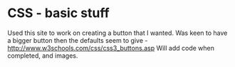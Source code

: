 # CSS - basic stuff

Used this site to work on creating a button that I wanted. Was keen to have a bigger button then the defaults seem to give - http://www.w3schools.com/css/css3_buttons.asp
Will add code when completed, and images.
